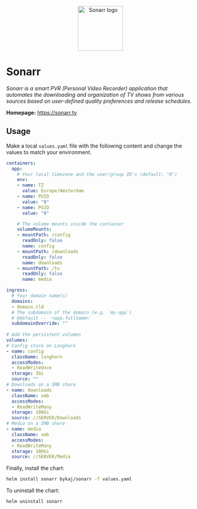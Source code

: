 <p align="center">
    <img src="https://cdn.jsdelivr.net/gh/selfhst/icons/svg/sonarr.svg" height="120" alt="Sonarr logo">
</p>

# Sonarr
*Sonarr is a smart PVR (Personal Video Recorder) application that automates the downloading and organization of TV shows from various sources based on user-defined quality preferences and release schedules.*

**Homepage:** <https://sonarr.tv>

## Usage
Make a local `values.yaml` file with the following content and change the values to match your environment.
```yaml
containers:
  app:
    # Your local timezone and the user/group ID's (default: "0")
    env:
    - name: TZ
      value: Europe/Amsterdam
    - name: PUID
      value: "0"
    - name: PGID
      value: "0"

    # The volume mounts inside the container
    volumeMounts:
    - mountPath: /config
      readOnly: false
      name: config
    - mountPath: /downloads
      readOnly: false
      name: downloads
    - mountPath: /tv
      readOnly: false
      name: media

ingress:
  # Your domain name(s)
  domains: 
  - domain.tld
  # The subdomain of the domain (e.g. `my-app`)
  # @default -- `<app.fullname>`
  subdomainOverride: ""
  
# Add the persistent volumes
volumes:
# Config store on Longhorn
- name: config
  className: longhorn
  accessModes: 
  - ReadWriteOnce
  storage: 3Gi
  source: ""
# Downloads on a SMB share
- name: downloads
  className: smb
  accessModes:
  - ReadWriteMany
  storage: 100Gi
  source: //SERVER/Downloads
# Media on a SMB share
- name: media
  className: smb
  accessModes: 
  - ReadWriteMany
  storage: 100Gi
  source: //SERVER/Media
```

Finally, install the chart:
```bash
helm install sonarr bykaj/sonarr -f values.yaml
```
To uninstall the chart:
```bash
helm uninstall sonarr
```